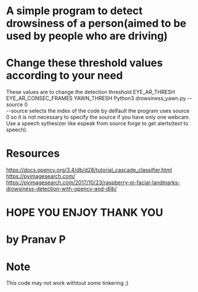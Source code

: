 # A simple program to detect drowsiness of a person(aimed to be used by people who are driving)
# Change these threshold values according to your need
These values are to change the detection threshold
EYE_AR_THRESH 
EYE_AR_CONSEC_FRAMES 
YAWN_THRESH 
Python3 drowsiness_yawn.py -- source 0		
--source selects the index of the code
by delfault the program uses source 0 so it is not necessary to specify the source if you have only one webcam.
Use a speech sythesizer like espeak from source forge to get alerts(text to speech).

# Resources 
https://docs.opencv.org/3.4/db/d28/tutorial_cascade_classifier.html
https://pyimagesearch.com/
https://pyimagesearch.com/2017/10/23/raspberry-pi-facial-landmarks-drowsiness-detection-with-opencv-and-dlib/

# HOPE YOU ENJOY THANK YOU
# by Pranav P

# Note
This code may not work withtout some tinkering ;)